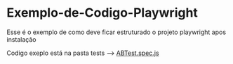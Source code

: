 # Exemplo-de-Codigo-Playwright
Esse é o exemplo de como deve ficar estruturado o projeto playwright apos instalação

Codigo exeplo está na pasta tests --> [ABTest.spec.js](tests/ABTest.spec.js)
